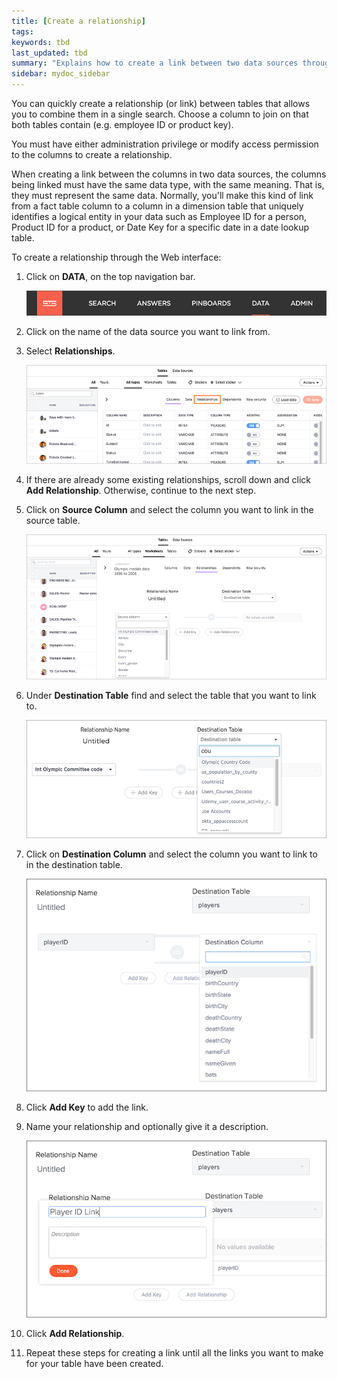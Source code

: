 ```yaml
---
title: [Create a relationship]
tags:
keywords: tbd
last_updated: tbd
summary: "Explains how to create a link between two data sources through a relationship."
sidebar: mydoc_sidebar
---
```

You can quickly create a relationship (or link) between tables that allows you to combine them in a single search. Choose a column to join on that both tables contain (e.g. employee ID or product key).

You must have either administration privilege or modify access permission to the columns to create a relationship.

When creating a link between the columns in two data sources, the columns being linked must have the same data type, with the same meaning. That is, they must represent the same data. Normally, you'll make this kind of link from a fact table column to a column in a dimension table that uniquely identifies a logical entity in your data such as Employee ID for a person, Product ID for a product, or Date Key for a specific date in a date lookup table.

To create a relationship through the Web interface:

1. Click on **DATA**, on the top navigation bar.

     ![](../../shared/conrefs/../../images/data_icon.png "Data")

2. Click on the name of the data source you want to link from.
3. Select **Relationships**.

     ![](../../shared/conrefs/../../images/select_relationships.png "Select Relationships")

4. If there are already some existing relationships, scroll down and click **Add Relationship**. Otherwise, continue to the next step.
5. Click on **Source Column** and select the column you want to link in the source table.

     ![](../../images/create_relationship_2.png "Select a Source Column")

6. Under **Destination Table** find and select the table that you want to link to.

     ![](../../images/create_relationship_3.png "Find and select a Destination Table")

7. Click on **Destination Column** and select the column you want to link to in the destination table.

     ![](../../images/create_relationship_4.png "Select the Destination Column")

8. Click **Add Key** to add the link.
9. Name your relationship and optionally give it a description.

     ![](../../images/create_relationship_5.png "Name the Relationship")

10.  Click **Add Relationship**.
11.  Repeat these steps for creating a link until all the links you want to make for your table have been created.
